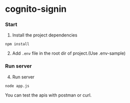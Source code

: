 # cognito-signin

### Start
1. Install the project dependencies
```
npm install
```

2. Add `.env` file in the root dir of project.(Use .env-sample)

### Run server
4. Run server
```
node app.js
```

You can test the apis with postman or curl.

